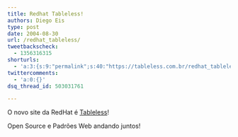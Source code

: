 ```yaml
---
title: Redhat Tableless!
authors: Diego Eis
type: post
date: 2004-08-30
url: /redhat_tableless/
tweetbackscheck:
  - 1356316315
shorturls:
  - 'a:3:{s:9:"permalink";s:40:"https://tableless.com.br/redhat_tableless";s:7:"tinyurl";s:26:"https://tinyurl.com/3bgbp74";s:4:"isgd";s:19:"https://is.gd/MaRyTR";}'
twittercomments:
  - 'a:0:{}'
dsq_thread_id: 503031761

---
```

O novo site da RedHat é [Tableless][1]!
              
Open Source e Padrões Web andando juntos!

 [1]: https://www.redhat.com/